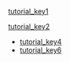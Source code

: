 [tutorial_key1](hRFyAUgfKaA)


[tutorial_key2](ZC710CZYv6k)


* [tutorial_key4](https://www.englisch-hilfen.de/en/grammar/hilfsverben2.htm)
* [tutorial_key6](https://www.myenglishpages.com/site_php_files/grammar-exercise-modals.php)
